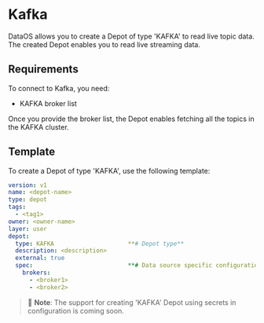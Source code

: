 # **Kafka**

DataOS allows you to create a Depot of type 'KAFKA' to read live topic data. The created Depot enables you to read live streaming data.

## **Requirements**

To connect to Kafka, you need:

- KAFKA broker list

Once you provide the broker list, the Depot enables fetching all the topics in the KAFKA cluster.

## **Template**

To create a Depot of type 'KAFKA', use the following template:

```yaml
version: v1
name: <depot-name>
type: depot
tags:
  - <tag1>
owner: <owner-name>
layer: user
depot:
  type: KAFKA                     **# Depot type**
  description: <description>
  external: true
  spec:                           **# Data source specific configurations**
    brokers:
      - <broker1>
      - <broker2>
```

> 📌 **Note**: The support for creating 'KAFKA' Depot using secrets in configuration is coming soon.
>